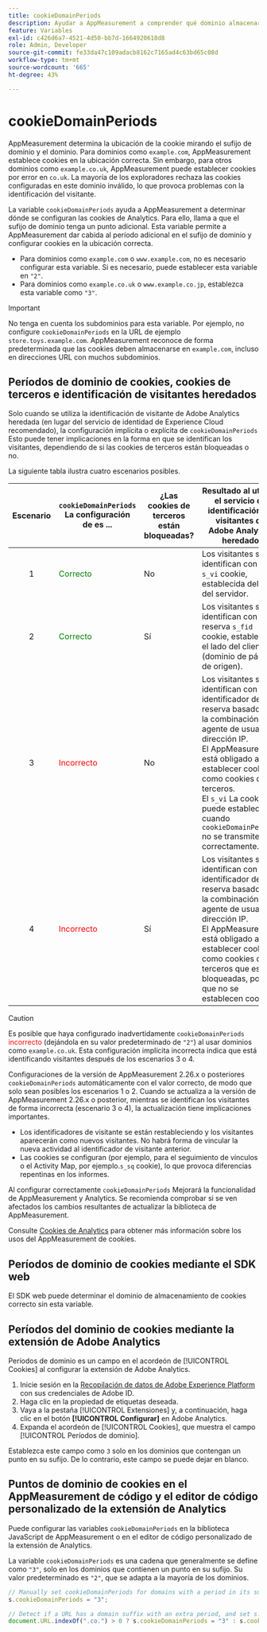 ```yaml
---
title: cookieDomainPeriods
description: Ayudar a AppMeasurement a comprender qué dominio almacenará cookies si su dominio tiene un punto en su sufijo.
feature: Variables
exl-id: c426d6a7-4521-4d50-bb7d-1664920618d8
role: Admin, Developer
source-git-commit: fe33da47c109adacb8162c7165ad4c63bd65c08d
workflow-type: tm+mt
source-wordcount: '665'
ht-degree: 43%

---
```



# cookieDomainPeriods

AppMeasurement determina la ubicación de la cookie mirando el sufijo de dominio y el dominio. Para dominios como `example.com`, AppMeasurement establece cookies en la ubicación correcta. Sin embargo, para otros dominios como `example.co.uk`, AppMeasurement puede establecer cookies por error en `co.uk`. La mayoría de los exploradores rechaza las cookies configuradas en este dominio inválido, lo que provoca problemas con la identificación del visitante.

La variable `cookieDomainPeriods` ayuda a AppMeasurement a determinar dónde se configuran las cookies de Analytics. Para ello, llama a que el sufijo de dominio tenga un punto adicional. Esta variable permite a AppMeasurement dar cabida al período adicional en el sufijo de dominio y configurar cookies en la ubicación correcta.

* Para dominios como `example.com` o `www.example.com`, no es necesario configurar esta variable. Si es necesario, puede establecer esta variable en `"2"`.
* Para dominios como `example.co.uk` o `www.example.co.jp`, establezca esta variable como `"3"`.


>[!IMPORTANT]
>
>No tenga en cuenta los subdominios para esta variable. Por ejemplo, no configure `cookieDomainPeriods` en la URL de ejemplo `store.toys.example.com`. AppMeasurement reconoce de forma predeterminada que las cookies deben almacenarse en `example.com`, incluso en direcciones URL con muchos subdominios.


## Períodos de dominio de cookies, cookies de terceros e identificación de visitantes heredados

Solo cuando se utiliza la identificación de visitante de Adobe Analytics heredada (en lugar del servicio de identidad de Experience Cloud recomendado), la configuración implícita o explícita de `cookieDomainPeriods` Esto puede tener implicaciones en la forma en que se identifican los visitantes, dependiendo de si las cookies de terceros están bloqueadas o no.

La siguiente tabla ilustra cuatro escenarios posibles.

| Escenario | `cookieDomainPeriods` La configuración de es ... | ¿Las cookies de terceros están bloqueadas? | Resultado al utilizar el servicio de identificación de visitantes de Adobe Analytics heredado |
|:---:|---|---|---|
| 1 | <span style="color:green">Correcto</span> | No | Los visitantes se identifican con un `s_vi` cookie, establecida del lado del servidor. |
| 2 | <span style="color:green">Correcto</span> | Sí | Los visitantes se identifican con una reserva `s_fid` cookie, establezca el lado del cliente (dominio de página de origen). |
| 3 | <span style="color:red">Incorrecto</span> | No | Los visitantes se identifican con un identificador de reserva basado en la combinación de agente de usuario y dirección IP. <br/>El AppMeasurement está obligado a establecer cookies como cookies de terceros.<br/> El `s_vi` La cookie se puede establecer cuando `cookieDomainPeriods` no se transmite correctamente. |
| 4 | <span style="color:red">Incorrecto</span> | Sí | Los visitantes se identifican con un identificador de reserva basado en la combinación de agente de usuario y dirección IP.<br/>El AppMeasurement está obligado a establecer cookies como cookies de terceros que están bloqueadas, por lo que no se establecen cookies. |

>[!CAUTION]
>
>Es posible que haya configurado inadvertidamente `cookieDomainPeriods` <span style="color:red">incorrecto</span> (dejándola en su valor predeterminado de `"2"`) al usar dominios como `example.co.uk`. Esta configuración implícita incorrecta indica que está identificando visitantes después de los escenarios 3 o 4.
>
>Configuraciones de la versión de AppMeasurement 2.26.x o posteriores `cookieDomainPeriods` automáticamente con el valor correcto, de modo que solo sean posibles los escenarios 1 o 2. Cuando se actualiza a la versión de AppMeasurement 2.26.x o posterior, mientras se identifican los visitantes de forma incorrecta (escenario 3 o 4), la actualización tiene implicaciones importantes.
>
>* Los identificadores de visitante se están restableciendo y los visitantes aparecerán como nuevos visitantes. No habrá forma de vincular la nueva actividad al identificador de visitante anterior.
>* Las cookies se configuran (por ejemplo, para el seguimiento de vínculos o el Activity Map, por ejemplo.`s_sq` cookie), lo que provoca diferencias repentinas en los informes.
>
>Al configurar correctamente `cookieDomainPeriods` Mejorará la funcionalidad de AppMeasurement y Analytics. Se recomienda comprobar si se ven afectados los cambios resultantes de actualizar la biblioteca de AppMeasurement.
>
> Consulte [Cookies de Analytics](https://experienceleague.adobe.com/docs/core-services/interface/administration/ec-cookies/cookies-analytics.html?lang=es) para obtener más información sobre los usos del AppMeasurement de cookies.

## Períodos de dominio de cookies mediante el SDK web

El SDK web puede determinar el dominio de almacenamiento de cookies correcto sin esta variable.

## Períodos del dominio de cookies mediante la extensión de Adobe Analytics

Períodos de dominio es un campo en el acordeón de [!UICONTROL Cookies] al configurar la extensión de Adobe Analytics.

1. Inicie sesión en la [Recopilación de datos de Adobe Experience Platform](https://experience.adobe.com/data-collection) con sus credenciales de Adobe ID.
1. Haga clic en la propiedad de etiquetas deseada.
1. Vaya a la pestaña [!UICONTROL Extensiones] y, a continuación, haga clic en el botón **[!UICONTROL Configurar]** en Adobe Analytics.
1. Expanda el acordeón de [!UICONTROL Cookies], que muestra el campo [!UICONTROL Períodos de dominio].

Establezca este campo como `3` solo en los dominios que contengan un punto en su sufijo. De lo contrario, este campo se puede dejar en blanco.

## Puntos de dominio de cookies en el AppMeasurement de código y el editor de código personalizado de la extensión de Analytics

Puede configurar las variables `cookieDomainPeriods` en la biblioteca JavaScript de AppMeasurement o en el editor de código personalizado de la extensión de Analytics.

La variable `cookieDomainPeriods` es una cadena que generalmente se define como `"3"`, solo en los dominios que contienen un punto en su sufijo. Su valor predeterminado es `"2"`, que se adapta a la mayoría de los dominios.

```js
// Manually set cookieDomainPeriods for domains with a period in its suffix, such as www.example.co.uk
s.cookieDomainPeriods = "3";

// Detect if a URL has a domain suffix with an extra period, and set s.cookieDomainPeriods automatically
document.URL.indexOf(".co.") > 0 ? s.cookieDomainPeriods = "3" : s.cookieDomainPeriods = "2";
```

